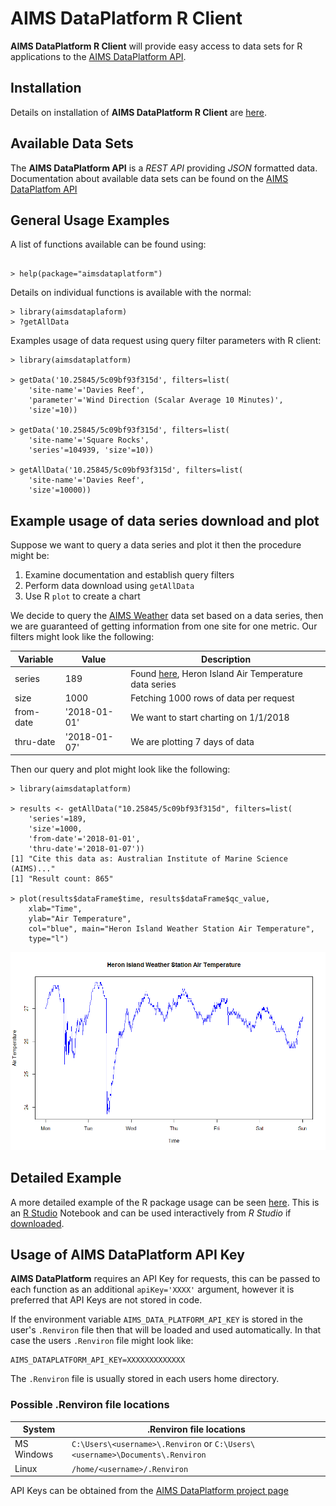 
AIMS DataPlatform R Client
==========================

__AIMS DataPlatform R Client__ will provide easy access to data sets for R applications to the [AIMS DataPlatform API](https://aims.github.io/data-platform).

Installation
------------

Details on installation of __AIMS DataPlatform R Client__ are [here](install).

Available Data Sets
-------------------

The __AIMS DataPlatform API__ is a *REST API* providing *JSON* formatted data.  Documentation about available data sets can be found on the [AIMS DataPlatfom API](https://aims.github.io/data-platform)

General Usage Examples
----------------------

A list of functions available can be found using:

```

> help(package="aimsdataplatform")

```
Details on individual functions is available with the normal:

```
> library(aimsdataplaform)
> ?getAllData

```
Examples usage of data request using query filter parameters with R client:

```
> library(aimsdataplatform)

> getData('10.25845/5c09bf93f315d', filters=list(
    'site-name'='Davies Reef',
    'parameter'='Wind Direction (Scalar Average 10 Minutes)',
    'size'=10))

> getData('10.25845/5c09bf93f315d', filters=list(
    'site-name'='Square Rocks',
    'series'=104939, 'size'=10))

> getAllData('10.25845/5c09bf93f315d', filters=list(
    'site-name'='Davies Reef',
    'size'=10000))

```

Example usage of data series download and plot
----------------------------------------------

Suppose we want to query a data series and plot it then the procedure might be:
1. Examine documentation and establish query filters
2. Perform data download using `getAllData`
3. Use R `plot` to create a chart

We decide to query the [AIMS Weather](https://aims.github.io/data-platform/weather) data set based on a data series, then we are guaranteed of getting information from one site for one metric.  Our filters might look like the following:


Variable  | Value        | Description
----------|--------------|------------
series    | 189          | Found [here](https://aims.github.io/data-platform/weather/series), Heron Island Air Temperature data series
size      | 1000         | Fetching 1000 rows of data per request
from-date | '2018-01-01' | We want to start charting on 1/1/2018
thru-date | '2018-01-07' | We are plotting 7 days of data

Then our query and plot might look like the following:

```
> library(aimsdataplatform)

> results <- getAllData("10.25845/5c09bf93f315d", filters=list(
    'series'=189,
    'size'=1000,
    'from-date'='2018-01-01',
    'thru-date'='2018-01-07'))
[1] "Cite this data as: Australian Institute of Marine Science (AIMS)..."
[1] "Result count: 865"

> plot(results$dataFrame$time, results$dataFrame$qc_value,
    xlab="Time",
    ylab="Air Temperature",
    col="blue", main="Heron Island Weather Station Air Temperature",
    type="l")

```

![plot](Rplot.png)

Detailed Example
----------------

A more detailed example of the R package usage can be seen [here](detailed-example.nb.html).  This is an [R Studio](https://www.rstudio.com/) Notebook and can be used interactively from *R Studio* if [downloaded](detailed-example.Rmd).


Usage of AIMS DataPlatform API Key
----------------------------------

__AIMS DataPlatform__ requires an API Key for requests, this can be passed to each function as an additional `apiKey='XXXX'` argument, however it is preferred that API Keys are not stored in code.

If the environment variable `AIMS_DATA_PLATFORM_API_KEY` is stored in the user's `.Renviron` file then that will be loaded and used automatically.  In that case the users `.Renviron` file might look like:

```
AIMS_DATAPLATFORM_API_KEY=XXXXXXXXXXXXX

```
The `.Renviron` file is usually stored in each users home directory.

### Possible .Renviron file locations

System     | .Renviron file locations
-----------|-------------------------
MS Windows | `C:\Users\<username>\.Renviron`  or `C:\Users\<username>\Documents\.Renviron`
Linux      | `/home/<username>/.Renviron`

API Keys can be obtained from the [AIMS DataPlatform project page](https://aims.github.io/data-platform)
